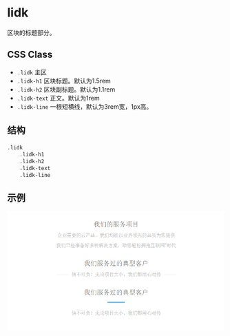 # lidk

区块的标题部分。

## CSS Class

* `.lidk`  主区
* `.lidk-h1`  区块标题。默认为1.5rem
* `.lidk-h2`  区块副标题。默认为1.1rem
* `.lidk-text`  正文。默认为1rem
* `.lidk-line`  一根短横线，默认为3rem宽，1px高。

## 结构

```
.lidk
    .lidk-h1
    .lidk-h2
    .lidk-text
    .lidk-line
```

## 示例

![](demo1.png)